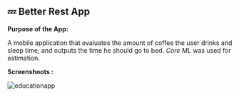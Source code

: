 ## 💤 Better Rest App

**Purpose of the App:**

A mobile application that evaluates the amount of coffee the user drinks and sleep time, and outputs the time he should go to bed. *Core ML* was used for estimation.

**Screenshoots :**

![educationapp](https://i.imgur.com/4khWIaD.png)
